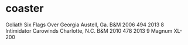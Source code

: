 # coaster
Goliath	Six Flags Over Georgia	Austell, Ga.	B&M	2006	494	2013
8	Intimidator	Carowinds	Charlotte, N.C.	B&M	2010	478	2013
9	Magnum XL-200
